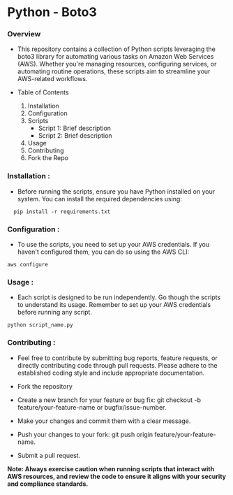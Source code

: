 # Python - Boto3

### Overview
* This repository contains a collection of Python scripts leveraging the boto3 library for automating various tasks on Amazon Web Services (AWS). Whether you're managing resources, configuring services, or automating routine operations, these scripts aim to streamline your AWS-related workflows.

* Table of Contents
  1. Installation
  2. Configuration
  3. Scripts
     * Script 1: Brief description
     * Script 2: Brief description
  4. Usage
  5. Contributing
  6. Fork the Repo
  
### Installation : 
  * Before running the scripts, ensure you have Python installed on your system. You can install the required dependencies using:
```
  pip install -r requirements.txt
```
### Configuration :
  * To use the scripts, you need to set up your AWS credentials. If you haven't configured them, you can do so using the AWS CLI:
```
aws configure
```
### Usage :
  * Each script is designed to be run independently. Go though the scripts to understand its usage. Remember to set up your AWS credentials before running any script.
```
python script_name.py
```
### Contributing : 
  * Feel free to contribute by submitting bug reports, feature requests, or directly contributing code through pull requests. Please adhere to the established coding style and include appropriate documentation.

  * Fork the repository 
  * Create a new branch for your feature or bug fix: git checkout -b feature/your-feature-name or bugfix/issue-number.
  * Make your changes and commit them with a clear message.
  * Push your changes to your fork: git push origin feature/your-feature-name.
  * Submit a pull request.

**Note: Always exercise caution when running scripts that interact with AWS resources, and review the code to ensure it aligns with your security and compliance standards.**
